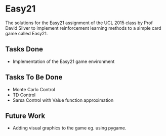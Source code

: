 # Easy21
The solutions for the Easy21 assignment of the UCL 2015 class by Prof David Silver to implement reinforcement learning methods to a simple card game called Easy21.

## Tasks Done
- Implementation of the Easy21 game environment

## Tasks To Be Done
- Monte Carlo Control
- TD Control
- Sarsa Control with Value function approximation

## Future Work
- Adding visual graphics to the game eg. using pygame.
